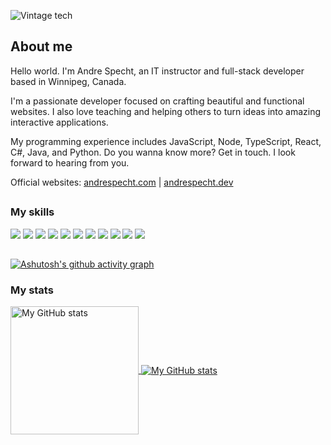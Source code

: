 ![Vintage tech](assets/vintage.jpg "Vintage tech")

## About me

Hello world. I'm Andre Specht, an IT instructor and full-stack developer based
in Winnipeg, Canada.

I'm a passionate developer focused on crafting beautiful and functional 
websites. I also love teaching and helping others to turn ideas into amazing 
interactive applications.

My programming experience includes JavaScript, Node, TypeScript, React,
C#, Java, and Python. Do you wanna know more? Get in touch. I look forward to
hearing from you.

Official websites: <a href="https://andrespecht.com/" target="_blank">andrespecht.com</a> | <a href="https://andrespecht.dev/" target="_blank">andrespecht.dev</a>

##

### My skills

![](https://img.shields.io/badge/code-javascript-informational?style=for-the-badge&logo=javascript&logoColor=white&color=26bde6)
![](https://img.shields.io/badge/code-node-informational?style=for-the-badge&logo=javascript&logoColor=white&color=26bde6)
![](https://img.shields.io/badge/code-typescript-informational?style=for-the-badge&logo=typescript&logoColor=white&color=26bde6)
![](https://img.shields.io/badge/code-react-informational?style=for-the-badge&logo=react&logoColor=white&color=26bde6)
![](https://img.shields.io/badge/code-c%23-informational?style=for-the-badge&logo=csharp&logoColor=white&color=26bde6)
![](https://img.shields.io/badge/code-java-informational?style=for-the-badge&logo=java&logoColor=white&color=26bde6)
![](https://img.shields.io/badge/code-python-informational?style=for-the-badge&logo=python&logoColor=white&color=26bde6)
![](https://img.shields.io/badge/web-html-informational?style=for-the-badge&logo=html5&logoColor=white&color=26bde6)
![](https://img.shields.io/badge/web-css-informational?style=for-the-badge&logo=css3&logoColor=white&color=26bde6)
![](https://img.shields.io/badge/db-mysql-informational?style=for-the-badge&logo=mysql&logoColor=white&color=26bde6)
![](https://img.shields.io/badge/db-firebase-informational?style=for-the-badge&logo=firebase&logoColor=white&color=26bde6)

##

[![Ashutosh's github activity graph](https://github-readme-activity-graph.cyclic.app/graph?username=mrspecht&theme=react-dark&hide_border=true)](https://github.com/ashutosh00710/github-readme-activity-graph)

### My stats

<a href="https://github.com/mrspecht">
  <img height="205px" align="center" src="http://github-profile-summary-cards.vercel.app/api/cards/stats?username={mrspecht}&theme={github_dark}" alt="My GitHub stats" />
</a>
<a href="https://github.com/mrspecht">
  <img align="center" src="https://github-readme-stats.vercel.app/api/top-langs/?username=andrespecht&theme=vue&hide=Ruby&show_icons=true&langs_count=3" alt="My 
  GitHub stats"/>
</a>